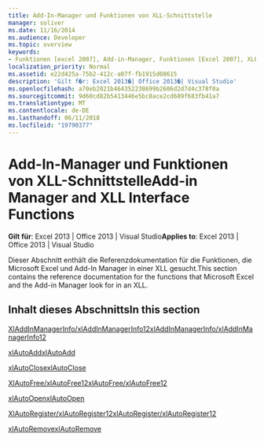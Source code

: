```yaml
---
title: Add-In-Manager und Funktionen von XLL-Schnittstelle
manager: soliver
ms.date: 11/16/2014
ms.audience: Developer
ms.topic: overview
keywords:
- Funktionen [excel 2007], Add-in-Manager, Funktionen [Excel 2007], XLL-Schnittstelle
localization_priority: Normal
ms.assetid: e22d425a-75b2-412c-a07f-fb1915d08615
description: 'Gilt f�r: Excel 2013�| Office 2013�| Visual Studio'
ms.openlocfilehash: a70eb2021b464352238699b2606d2d7d4c378f0a
ms.sourcegitcommit: 9d60cd82b5413446e5bc8ace2cd689f683fb41a7
ms.translationtype: MT
ms.contentlocale: de-DE
ms.lasthandoff: 06/11/2018
ms.locfileid: "19790377"
---
```

# <a name="add-in-manager-and-xll-interface-functions"></a><span data-ttu-id="207cd-104">Add-In-Manager und Funktionen von XLL-Schnittstelle</span><span class="sxs-lookup"><span data-stu-id="207cd-104">Add-in Manager and XLL Interface Functions</span></span>

<span data-ttu-id="207cd-105">**Gilt für**: Excel 2013 | Office 2013 | Visual Studio</span><span class="sxs-lookup"><span data-stu-id="207cd-105">**Applies to**: Excel 2013 | Office 2013 | Visual Studio</span></span> 
  
<span data-ttu-id="207cd-106">Dieser Abschnitt enthält die Referenzdokumentation für die Funktionen, die Microsoft Excel und Add-In Manager in einer XLL gesucht.</span><span class="sxs-lookup"><span data-stu-id="207cd-106">This section contains the reference documentation for the functions that Microsoft Excel and the Add-in Manager look for in an XLL.</span></span>
  
## <a name="in-this-section"></a><span data-ttu-id="207cd-107">Inhalt dieses Abschnitts</span><span class="sxs-lookup"><span data-stu-id="207cd-107">In this section</span></span>

[<span data-ttu-id="207cd-108">XlAddInManagerInfo/xlAddInManagerInfo12</span><span class="sxs-lookup"><span data-stu-id="207cd-108">xlAddInManagerInfo/xlAddInManagerInfo12</span></span>](xladdinmanagerinfo-xladdinmanagerinfo12.md)
  
[<span data-ttu-id="207cd-109">xlAutoAdd</span><span class="sxs-lookup"><span data-stu-id="207cd-109">xlAutoAdd</span></span>](xlautoadd.md)
  
[<span data-ttu-id="207cd-110">xlAutoClose</span><span class="sxs-lookup"><span data-stu-id="207cd-110">xlAutoClose</span></span>](xlautoclose.md)
  
[<span data-ttu-id="207cd-111">XlAutoFree/xlAutoFree12</span><span class="sxs-lookup"><span data-stu-id="207cd-111">xlAutoFree/xlAutoFree12</span></span>](xlautofree-xlautofree12.md)
  
[<span data-ttu-id="207cd-112">xlAutoOpen</span><span class="sxs-lookup"><span data-stu-id="207cd-112">xlAutoOpen</span></span>](xlautoopen.md)
  
[<span data-ttu-id="207cd-113">XlAutoRegister/xlAutoRegister12</span><span class="sxs-lookup"><span data-stu-id="207cd-113">xlAutoRegister/xlAutoRegister12</span></span>](xlautoregister-xlautoregister12.md)
  
[<span data-ttu-id="207cd-114">xlAutoRemove</span><span class="sxs-lookup"><span data-stu-id="207cd-114">xlAutoRemove</span></span>](xlautoremove.md)
  

